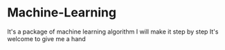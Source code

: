 # Machine-Learning

It's a package of machine learning algorithm
I will make it step by step
It's welcome to give me a hand
